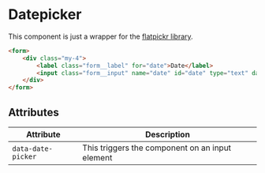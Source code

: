 # Datepicker

This component is just a wrapper for the [flatpickr library](https://flatpickr.js.org).

```HTML
<form>
    <div class="my-4">
        <label class="form__label" for="date">Date</label>
        <input class="form__input" name="date" id="date" type="text" data-date-picker required/>
    </div>
</form>
```

## Attributes

| Attribute          | Description                                     |
| ------------------ | ----------------------------------------------- |
| `data-date-picker` | This triggers the component on an input element |
